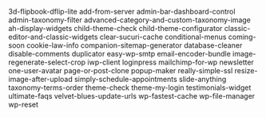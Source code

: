 3d-flipbook-dflip-lite
add-from-server
admin-bar-dashboard-control
admin-taxonomy-filter
advanced-category-and-custom-taxonomy-image
ah-display-widgets
child-theme-check
child-theme-configurator
classic-editor-and-classic-widgets
clear-sucuri-cache
conditional-menus
coming-soon
cookie-law-info
companion-sitemap-generator
database-cleaner
disable-comments
duplicator
easy-wp-smtp
email-encoder-bundle
image-regenerate-select-crop
iwp-client
loginpress
mailchimp-for-wp
newsletter 
one-user-avatar
page-or-post-clone 
popup-maker
really-simple-ssl
resize-image-after-upload
simply-schedule-appointments
slide-anything
taxonomy-terms-order
theme-check
theme-my-login
testimonials-widget
ultimate-faqs
velvet-blues-update-urls
wp-fastest-cache
wp-file-manager
wp-reset
